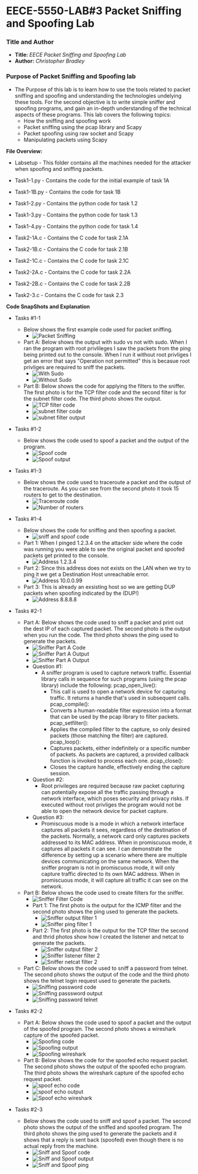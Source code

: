 # EECE-5550-LAB#3 Packet Sniffing and Spoofing Lab

### Title and Author

* **Title:** *EECE Packet Sniffing and Spoofing Lab*
* **Author:** *Christopher Bradley*

### Purpose of Packet Sniffing and Spoofing lab

* The Purpose of this lab is to learn how to use the tools related to packet sniffing and spoofing and understanding the technologies undelying these tools. For the second objective is to write simple sniffer and spoofing programs, and gain an in-depth understanding of the technical aspects of these programs. This lab covers the following topics:
  - How the sniffing and spoofing work
  - Packet sniffing using the pcap library and Scapy
  - Packet spoofing using raw socket and Scapy
  - Manipulating packets using Scapy

**File Overview:**

* Labsetup - This folder contains all the machines needed for the attacker when spoofing and sniffing packets.
* Task1-1.py - Contains the code for the initial example of task 1A
* Task1-1B.py - Contains the code for task 1B
* Task1-2.py - Contains the python code for task 1.2
* Task1-3.py - Contains the python code for task 1.3
* Task1-4.py - Contains the python code for task 1.4

* Task2-1A.c - Contains the C code for task 2.1A
* Task2-1B.c - Contains the C code for task 2.1B
* Task2-1C.c - Contains the C code for task 2.1C
* Task2-2A.c - Contains the C code for task 2.2A
* Task2-2B.c - Contains the C code for task 2.2B
* Task2-3.c - Contains the C code for task 2.3

**Code SnapShots and Explanation**
* Tasks #1-1
  * Below shows the first example code used for packet sniffing.
    * ![Packet Sniffing](/Images/LAB3/Task1-1.png)
  * Part A: Below shows the output with sudo vs not with sudo. When I ran the program with root privlileges I saw the packets from the ping being printed out to the console. When I run it without root privliges I get an error that says "Operation not permitted" this is becasue root privliges are required to sniff the packets.
    * ![With Sudo](/Images/LAB3/Task1-1A.png)
    * ![Without Sudo](/Images/LAB3/Task1-1A_part2.png)
  * Part B: Below shows the code for applying the filters to the sniffer. The first photo is for the TCP filter code and the second filter is for the subnet filter code. The third photo shows the output.
    * ![TCP filter code](/Images/LAB3/Task1-1B.png)
    * ![subnet filter code](/Images/LAB3/Task1-1B_part2_code.png)
    * ![subnet filter output](/Images/LAB3/Task1-1B_part2.png)
* Tasks #1-2
  * Below shows the code used to spoof a packet and the output of the program.
    * ![Spoof code](/Images/LAB3/Task1-2.png)
    * ![Spoof output](/Images/LAB3/Task1-2_output.png)
* Tasks #1-3
  * Below shows the code used to traceroute a packet and the output of the traceroute. As you can see from the second photo it took 15 routers to get to the destination.
    * ![Traceroute code](/Images/LAB3/Task1-3.png)
    * ![Number of routers](/Images/LAB3/Task1-3_output.png)
* Tasks #1-4
  * Below shows the code for sniffing and then spoofing a packet.
    * ![sniff and spoof code](/Images/LAB3/Task1-4.png)
  * Part 1: When I pinged 1.2.3.4 on the attacker side where the code was running you were able to see the original packet and spoofed packets get printed to the console.
    * ![Address 1.2.3.4](/Images/LAB3/Task1-4_Part1.png)
  * Part 2: Since this address does not exists on the LAN when we try to ping it we get a Destination Host unreachable error.
    * ![Address 10.0.0.99](/Images/LAB3/Task1-4_Part2.png)
  * Part 3: This is already an exsisting host so we are getting DUP packets when spoofing indicated by the (DUP!)
    * ![Address 8.8.8.8](/Images/LAB3/Task1-4_Part3.png)

* Tasks #2-1
  * Part A: Below shows the code used to sniff a packet and print out the dest IP of each captured packet. The second photo is the output when you run the code. The third photo shows the ping used to generate the packets.
    * ![Sniffer Part A Code](/Images/LAB3/Task2-1A.png)
    * ![Sniffer Part A Output](/Images/LAB3/Task2-1A_output.png)
    * ![Sniffer Part A Output](/Images/LAB3/Task2-1A_ping.png)
    - Question #1:
      - A sniffer program is used to capture network traffic. Essential library calls in sequence for such programs (using the pcap library) include the following:
        pcap_open_live(): 
          - This call is used to open a network device for capturing traffic. It returns a handle that's used in subsequent calls.
        pcap_compile(): 
        - Converts a human-readable filter expression into a format that can be used by the pcap library to filter packets.
        pcap_setfilter(): 
        - Applies the compiled filter to the capture, so only desired packets (those matching the filter) are captured.
        pcap_loop(): 
        - Captures packets, either indefinitely or a specific number of packets. As packets are captured, a provided callback function is invoked to process each one.
        pcap_close(): 
        - Closes the capture handle, effectively ending the capture session.
    - Question #2:
      - Root privileges are required because raw packet capturing can potentially expose all the traffic passing through a network interface, which poses security and privacy risks. If executed without root privliges the program would not be able to open the network device for packet capture.
    - Question #3:
      - Promiscuous mode is a mode in which a network interface captures all packets it sees, regardless of the destination of the packets. Normally, a network card only captures packets addressed to its MAC address. When in promiscuous mode, it captures all packets it can see. I can demonstrate the difference by setting up a scenario where there are multiple devices communicating on the same network. When the sniffer program is not in promiscuous mode, it will only capture traffic directed to its own MAC address. When in promiscuous mode, it will capture all traffic it can see on the network.
  * Part B: Below shows the code used to create filters for the sniffer.
    * ![Sniffer Filter Code](/Images/LAB3/Task2-1B.png)
    * Part 1: The first photo is the output for the ICMP filter and the second photo shows the ping used to generate the packets.
      * ![Sniffer output filter 1](/Images/LAB3/Task2-1B_Part1_Output.png)
      * ![Sniffer ping filter 1](/Images/LAB3/Task2-1B_Part1_Ping.png)
    * Part 2: The first photo is the output for the TCP filter the second and thrid photos show how I created the listener and netcat to generate the packets.
      * ![Sniffer output filter 2](/Images/LAB3/Task2-1B_Part2_Output.png)
      * ![Sniffer listener filter 2](/Images/LAB3/Task2-1B_Part2_listener.png)
      * ![Sniffer netcat filter 2](/Images/LAB3/Task2-1B_Part2_netcat.png)
  * Part C: Below shows the code used to sniff a password from telnet. The second photo shows the output of the code and the third photo shows the telnet login request used to generate the packets.
    * ![Sniffing password code](/Images/LAB3/Task2-1C.png)
    * ![Sniffing passsword output](/Images/LAB3/Task2-1C_Output.png)
    * ![Sniffing password telnet](/Images/LAB3/Task2-1C_telnet.png)
* Tasks #2-2
  * Part A: Below shows the code used to spoof a packet and the output of the spoofed program. The second photo shows a wireshark capture of the spoofed packet.
    * ![Spoofing code](/Images/LAB3/Task2-2A.png)
    * ![Spoofing output](/Images/LAB3/Task2-2A_output.png)
    * ![Spoofing wireshark](/Images/LAB3/Task2-2A_Wireshark.png)
  * Part B: Below shows the code for the spoofed echo request packet. The second photo shows the output of the spoofed echo program. The third photo shows the wireshark capture of the spoofed echo request packet.
    * ![spoof echo code](/Images/LAB3/Task2-2B.png)
    * ![spoof echo output](/Images/LAB3/Task2-2B_Output.png)
    * ![Spoof echo wireshark](/Images/LAB3/Task2-2B_WireShark.png)
* Tasks #2-3
  * Below shows the code used to sniff and spoof a packet. The second photo shows the output of the sniffed and spoofed program. The third photo shows the ping used to generate the packets and it shows that a reply is sent back (spoofed) even though there is no actual reply from the machine.
    * ![Sniff and Spoof code](/Images/LAB3/Task2-3.png)
    * ![Sniff and Spoof output](/Images/LAB3/Task2-3_Output.png)
    * ![Sniff and Spoof ping](/Images/LAB3/Task2-3_Ping.png)